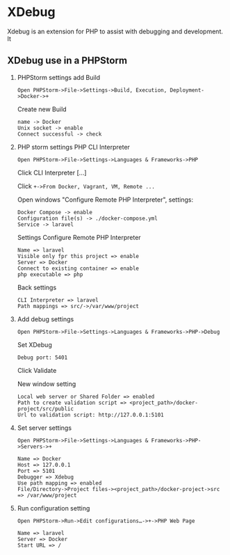 XDebug
====

Xdebug is an extension for PHP to assist with debugging and development. It 


## XDebug use in a PHPStorm

1. PHPStorm settings add Build

    ```Open PHPStorm->File->Settings->Build, Execution, Deployment->Docker->+```
        
    Create new Build

    ```text
    name -> Docker
    Unix socket -> enable
    Connect successful -> check
    ```

1. PHP storm settings PHP CLI Interpreter

    ```Open PHPStorm->File->Settings->Languages & Frameworks->PHP```

    Click CLI Interpreter [...]

    Click ```+->From Docker, Vagrant, VM, Remote ...```

    Open windows "Configure Remote PHP Interpreter", settings:

    ```text
    Docker Compose -> enable
    Configuration file(s) -> ./docker-compose.yml
    Service -> laravel
    ```

    Settings Configure Remote PHP Interpreter
    
    ```text
    Name => laravel
    Visible only fpr this project => enable
    Server => Docker
    Connect to existing container => enable
    php executable => php
    ```

    Back settings

    ```text
    CLI Interpreter => laravel
    Path mappings => src/->/var/www/project
    ```

1. Add debug settings

    ```Open PHPStorm->File->Settings->Languages & Frameworks->PHP->Debug```

    Set XDebug
    ```text
    Debug port: 5401
    ```

    Click Validate

    New window setting

    ```text
    Local web server or Shared Folder => enabled
    Path to create validation script => <project_path>/docker-project/src/public
    Url to validation script: http://127.0.0.1:5101
    ```

1. Set server settings

    ```Open PHPStorm->File->Settings->Languages & Frameworks->PHP->Servers->+```

    ```text
    Name => Docker
    Host => 127.0.0.1
    Port => 5101
    Debugger => Xdebug
    Use path mapping => enabled
    File/Directory->Project files-><project_path>/docker-project->src => /var/www/project
    ```

1. Run configuration setting

    ```Open PHPStorm->Run->Edit configurations…->+->PHP Web Page```

    ```text
    Name => laravel
    Server => Docker
    Start URL => /
    ```